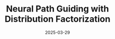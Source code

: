 ---
title: "Neural Path Guiding with Distribution Factorization"
date: "2025-03-29"
description: "In submission"
thumbnail: "dfpg.jpg" # Path relative to _index.md
---